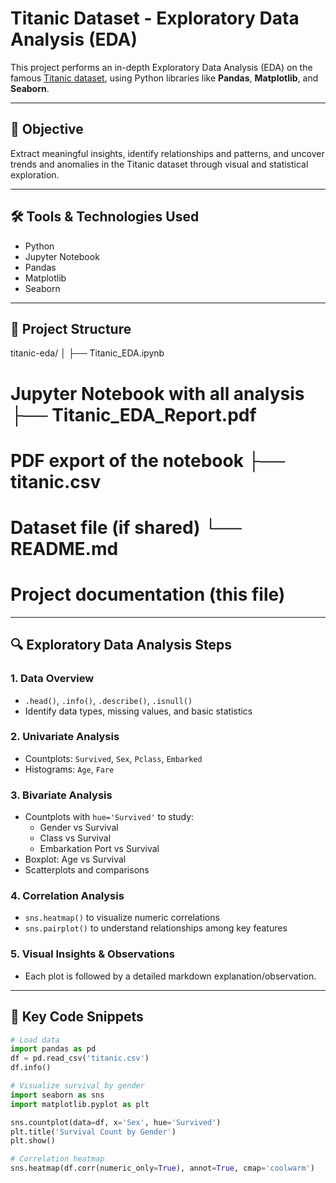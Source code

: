 # Titanic Dataset - Exploratory Data Analysis (EDA)

This project performs an in-depth Exploratory Data Analysis (EDA) on the famous [Titanic dataset](https://www.kaggle.com/c/titanic), using Python libraries like **Pandas**, **Matplotlib**, and **Seaborn**.

---

## 🎯 Objective

Extract meaningful insights, identify relationships and patterns, and uncover trends and anomalies in the Titanic dataset through visual and statistical exploration.

---

## 🛠️ Tools & Technologies Used

- Python
- Jupyter Notebook
- Pandas
- Matplotlib
- Seaborn

---

## 📂 Project Structure
titanic-eda/ │ ├── Titanic_EDA.ipynb 
# Jupyter Notebook with all analysis ├── Titanic_EDA_Report.pdf 
# PDF export of the notebook ├── titanic.csv 
# Dataset file (if shared) └── README.md 
# Project documentation (this file)

---

## 🔍 Exploratory Data Analysis Steps

### 1. **Data Overview**
- `.head()`, `.info()`, `.describe()`, `.isnull()`
- Identify data types, missing values, and basic statistics

### 2. **Univariate Analysis**
- Countplots: `Survived`, `Sex`, `Pclass`, `Embarked`
- Histograms: `Age`, `Fare`

### 3. **Bivariate Analysis**
- Countplots with `hue='Survived'` to study:
  - Gender vs Survival
  - Class vs Survival
  - Embarkation Port vs Survival
- Boxplot: Age vs Survival
- Scatterplots and comparisons

### 4. **Correlation Analysis**
- `sns.heatmap()` to visualize numeric correlations
- `sns.pairplot()` to understand relationships among key features

### 5. **Visual Insights & Observations**
- Each plot is followed by a detailed markdown explanation/observation.

---

## 🧾 Key Code Snippets

```python
# Load data
import pandas as pd
df = pd.read_csv('titanic.csv')
df.info()

# Visualize survival by gender
import seaborn as sns
import matplotlib.pyplot as plt

sns.countplot(data=df, x='Sex', hue='Survived')
plt.title('Survival Count by Gender')
plt.show()

# Correlation heatmap
sns.heatmap(df.corr(numeric_only=True), annot=True, cmap='coolwarm')

